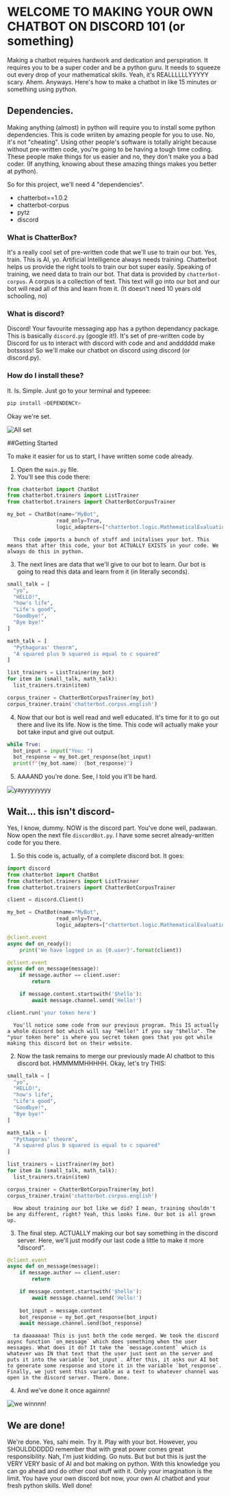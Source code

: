 # WELCOME TO MAKING YOUR OWN CHATBOT ON DISCORD 101 (or something)

Making a chatbot requires hardwork and dedication and perspiration. It requires you to be a super coder and be a python guru. It needs to squeeze out every drop of your mathematical skills. Yeah, it's REALLLLLLYYYYY scary. Ahem. Anyways. Here's how to make a chatbot in like 15 minutes or something using python. 

## Dependencies.

Making anything (almost) in python will require you to install some python dependencies. This is code wriiten by amazing people for you to use. No, it's not "cheating". Using other people's software is totally alright because without pre-written code, you're going to be having a tough time coding. These people make things for us easier and no, they don't make you a bad coder. (If anything, knowing about these amazing things makes you better at python).

So for this project, we'll need 4 "dependencies".
- chatterbot==1.0.2
- chatterbot-corpus
- pytz
- discord

### What is ChatterBox?
It's a really cool set of pre-written code that we'll use to train our bot. Yes, train. This is AI, yo. Artificial Intelligence always needs training. Chatterbot helps us provide the right tools to train our bot super easily. Speaking of training, we need data to train our bot. That data is provided by `chatterbot-corpus`. A corpus is a collection of text. This text will go into our bot and our bot will read all of this and learn from it. (It doesn't need 10 years old schooling, no)

### What is discord?
Discord! Your favourite messaging app has a python dependancy package. This is basically `discord.py` (google it!). It's set of pre-written code by Discord for us to interact with discord with code and and andddddd make botsssss! So we'll make our chatbot on discord using discord (or discord.py).

### How do I install these?
It. Is. Simple. Just go to your terminal and typeeee:
```py
pip install <DEPENDENCY>
```

Okay we're set.

![All set](https://media.giphy.com/media/TwmEnGgxdUT4Y/giphy.gif)

##Getting Started

To make it easier for us to start, I have written some code already. 

1. Open the `main.py` file.
2. You'll see this code there:
```py
from chatterbot import ChatBot
from chatterbot.trainers import ListTrainer
from chatterbot.trainers import ChatterBotCorpusTrainer

my_bot = ChatBot(name="MyBot", 
                read_only=True,
                logic_adapters=["chatterbot.logic.MathematicalEvaluation", "chatterbot.logic.BestMatch"])
```
      This code imports a bunch of stuff and initalises your bot. This means that after this code, your bot ACTUALLY EXISTS in your code. We always do this in python.
3. The next lines are data that we'll give to our bot to learn. Our bot is going to read this data and learn from it (in literally seconds).
```py
small_talk = [
  "yo",
  "HELLO!",
  "how's life",
  "Life's good",
  "Goodbye!",
  "Bye bye!"
]

math_talk = [
  "Pythagoras' theorm",
  "A squared plus b squared is equal to c squared"
]

list_trainers = ListTrainer(my_bot)
for item in (small_talk, math_talk):
  list_trainers.train(item)

corpus_trainer = ChatterBotCorpusTrainer(my_bot)
corpus_trainer.train('chatterbot.corpus.english')
```
4. Now that our bot is well read and well educated. It's time for it to go out there and live its life. Now is the time. This code will actually make your bot take input and give out output.
```py
while True:
  bot_input = input("You: ")
  bot_response = my_bot.get_response(bot_input)
  print(f"{my_bot.name}: {bot_response}")
```
5. AAAAND you're done. See, I told you it'll be hard.

![yayyyyyyyyy](https://media.giphy.com/media/jd6TVgsph6w7e/giphy.gif)


## Wait... this isn't discord-

Yes, I know, dummy. NOW is the discord part. You've done well, padawan. Now open the next file `discordBot.py`. I have some secret already-written code for you there.

1. So this code is, actually, of a complete discord bot. It goes:
```py
import discord
from chatterbot import ChatBot
from chatterbot.trainers import ListTrainer
from chatterbot.trainers import ChatterBotCorpusTrainer

client = discord.Client()

my_bot = ChatBot(name="MyBot", 
                read_only=True,
                logic_adapters=["chatterbot.logic.MathematicalEvaluation", "chatterbot.logic.BestMatch"])

@client.event
async def on_ready():
    print('We have logged in as {0.user}'.format(client))

@client.event
async def on_message(message):
    if message.author == client.user:
        return

    if message.content.startswith('$hello'):
        await message.channel.send('Hello!')

client.run('your token here')
```

      You'll notice some code from our previous program. This IS actually a whole discord bot which will say "Hello!" if you say "$hello". The "your token here" is where you secret token goes that you got while making this discord bot on their website.
2. Now the task remains to merge our previously made AI chatbot to this discord bot. HMMMMMHHHHH. Okay, let's try THIS:
```py
small_talk = [
  "yo",
  "HELLO!",
  "how's life",
  "Life's good",
  "Goodbye!",
  "Bye bye!"
]

math_talk = [
  "Pythagoras' theorm",
  "A squared plus b squared is equal to c squared"
]

list_trainers = ListTrainer(my_bot)
for item in (small_talk, math_talk):
  list_trainers.train(item)

corpus_trainer = ChatterBotCorpusTrainer(my_bot)
corpus_trainer.train('chatterbot.corpus.english')
```
      How about training our bot like we did? I mean, training shouldn't be any different, right? Yeah, this looks fine. Our bot is all grown up.
3. The final step. ACTUALLY making our bot say something in the discord server. Here, we'll just modify our last code a little to make it more "discord".
```py
@client.event
async def on_message(message):
    if message.author == client.user:
        return

    if message.content.startswith('$hello'):
        await message.channel.send('Hello!')
     
    bot_input = message.content
    bot_response = my_bot.get_response(bot_input)
    await message.channel.send(bot_response)

```
      ta daaaaaaa! This is just both the code merged. We took the discord async function `on_message` which does something when the user messages. What does it do? It take the `message.content` which is whatever was IN that text that the user just sent on the server and puts it into the variable `bot_input`. After this, it asks our AI bot to generate some response and store it in the variable `bot_response`. Finally, we just sent this variable as a text to whatever channel was open in the discord server. There. Done.
4. And we've done it once againnn!

![we winnnn!](https://media.giphy.com/media/3o7ZeTmU77UlPyeR2w/giphy.gif)

## We are done!

We're done. Yes, sahi mein. Try it. Play with your bot. However, you SHOULDDDDDD remember that with great power comes great responsibility. Nah, I'm just kidding. Go nuts. But but but this is just the VERY VERY basic of AI and bot making on python. With this knowledge you can go ahead and do other cool stuff with it. Only your imagination is the limit. You have your own discord bot now, your own AI chatbot and your fresh python skills. Well done!
